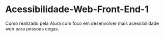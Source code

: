 # <strong>Acessibilidade-Web-Front-End-1</strong>
Curso realizado pela Alura com foco em desenvolver mais acessibilidade web para pessoas cegas.
